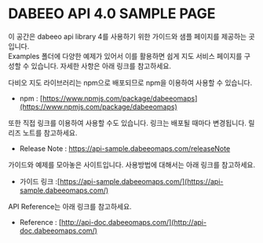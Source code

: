 # DABEEO API 4.0 SAMPLE PAGE

이 공간은 dabeeo api library 4를 사용하기 위한 가이드와 샘플 페이지를 제공하는 곳입니다. \
Examples 폴더에 다양한 예제가 있어서 이를 활용하면 쉽게 지도 서비스 페이지를 구성할 수 있습니다.
자세한 사항은 아래 링크를 참고하세요.

다비오 지도 라이브러리는 npm으로 배포되므로 npm을 이용하여 사용할 수 있습니다.

-   npm : [https://www.npmjs.com/package/dabeeomaps](https://www.npmjs.com/package/dabeeomaps)

또한 직접 링크를 이용하여 사용할 수도 있습니다. 링크는 배포될 때마다 변경됩니다. 릴리즈 노트를 참고하세요.

-   Release Note : https://api-sample.dabeeomaps.com/releaseNote

가이드와 예제를 모아놓은 사이트입니다. 사용방법에 대해서는 아래 링크를 참고하세요.

-   가이드 링크 :[https://api-sample.dabeeomaps.com/](https://api-sample.dabeeomaps.com/)

API Reference는 아래 링크를 참고하세요.

-   Reference : [http://api-doc.dabeeomaps.com/](http://api-doc.dabeeomaps.com/)
